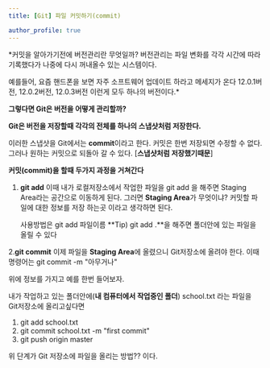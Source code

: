 ```yaml
---
title: [Git] 파일 커밋하기(commit)

author_profile: true
---
```

*커밋을 알아가기전에 버전관리란 무엇일까? 버전관리는 파일 변화를 각각 시간에 따라 기록했다가 나중에 다시 꺼내올수 있는 시스템이다. 

예를들어, 요즘 핸드폰을 보면 자주 소프트웨어 업데이트 하라고 메세지가 온다 12.0.1버전, 12.0.2버전, 12.0.3버전 이런게  모두 하나의 버전이다.*

**그렇다면 Git은 버전을 어떻게 관리할까?**

**Git은 버전을 저장할때 각각의 전체를 하나의 스냅샷처럼 저장한다.** 

이러한 스냅샷을  Git에서는 **commit**이라고 한다. 커밋은 한번 저장되면 수정할 수 없다. 그러나 원하는 커밋으로 되돌아 갈 수 있다. [**스냅샷처럼 저장했기때문**]


**커밋(commit)을 할때 두가지 과정을 거쳐간다**
1. **git add**
   이때 내가 로컬저장소에서 작업한 파일을 git add 을 해주면 Staging Area라는 공간으로 이동하게 된다.
   그러면 **Staging Area**가 무엇이냐? 커밋할 파일에 대한 정보를 저장 하는곳 이라고 생각하면 된다.
   
   사용방법은 git add 파일이름 
   **Tip) git add .**을 해주면 폴더안에 있는 파일을 올릴 수 있다 

2.**git commit**
   이제 파일을 **Staging Area**에 올렸으니 Git저장소에 올려야 한다. 이때 명령어는 git commit -m "아무거나"


위에 정보를 가지고 예를 한번 들어보자.

내가 작업하고 있는 폴더안에(**내 컴퓨터에서 작업중인 폴더**) school.txt 라는 파일을 Git저장소에 올리고싶다면

1. git add school.txt
2. git commit school.txt -m "first commit"
3. git push origin master

위 단계가 Git 저장소에 파일을 올리는 방법?? 이다.
